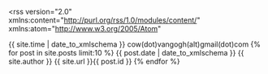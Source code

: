 ---
---
<?xml version="1.0" encoding="utf-8"?>
  <rss version="2.0"
        xmlns:content="http://purl.org/rss/1.0/modules/content/"
        xmlns:atom="http://www.w3.org/2005/Atom"
  >
  <channel>
    <title>{{ site.author }}</title>
    <link href="{{ site.url }}/feed.html" rel="self" />
    <link href="http://forestgump.me/" />
    <lastBuildDate>{{ site.time | date_to_xmlschema }}</lastBuildDate>
    <webMaster>cow(dot)vangogh(alt)gmail(dot)com</webMaster>
    {% for post in site.posts limit:10 %}
    <item>
      <title>{{ post.title | xml_escape }}</title>
      <link href="{{ site.url }}{{ post.url }}"/>
      <pubDate>{{ post.date | date_to_xmlschema }}</pubDate>
      <author>{{ site.author }}</author>
      <guid>{{ site.url }}{{ post.id }}</guid>
      <content:encoded><![CDATA[{{ post.content }}]]></content:encoded>
    </item>
    {% endfor %}
  </channel>
</rss>
